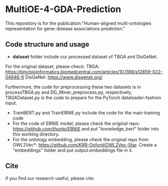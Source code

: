 # MultiOE-4-GDA-Prediction

This repository is for the publication:"Human-aligned multi-ontologies representation for gene-disease associations prediction."

## Code structure and usage
- **dataset** folder include our processed dataset of TBGA and DisGeNet.

For the original dataset, please check:
TBGA: https://bmcbioinformatics.biomedcentral.com/articles/10.1186/s12859-022-04646-6
DisGeNet: https://www.disgenet.org/

Furthermore, the code for preprocessing these two datasets is in processTBGA.py and DG_Miner_preprocess.py, respectively. TBGADataset.py is the code to prepare for the PyTorch dataloader-fashion input.

- TrainBERT.py and TrainERNIE.py include the code for the main training code
- For the code of ERNIE model, please check the original repo: https://github.com/thunlp/ERNIE and put "knowledge_bert" folder into this working directory.
- For the ontology embedding, please check the original repo from OWL2Vec*: https://github.com/KRR-Oxford/OWL2Vec-Star. Create a "embeddings" folder and put output.embeddings file in it.

## Cite
if you find our research useful, please cite: 


